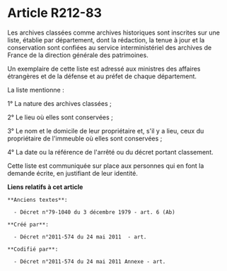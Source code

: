 # Article R212-83

Les archives classées comme archives historiques sont inscrites sur une liste, établie par département, dont la rédaction, la
tenue à jour et la conservation sont confiées au service interministériel des archives de France de la direction générale des
patrimoines.

Un exemplaire de cette liste est adressé aux ministres des affaires étrangères et de la défense et au préfet de chaque
département.

La liste mentionne :

1° La nature des archives classées ;

2° Le lieu où elles sont conservées ;

3° Le nom et le domicile de leur propriétaire et, s'il y a lieu, ceux du propriétaire de l'immeuble où elles sont
conservées ;

4° La date ou la référence de l'arrêté ou du décret portant classement.

Cette liste est communiquée sur place aux personnes qui en font la demande écrite, en justifiant de leur identité.

**Liens relatifs à cet article**

	**Anciens textes**:

	  - Décret n°79-1040 du 3 décembre 1979 - art. 6 (Ab)

	**Créé par**:

	  - Décret n°2011-574 du 24 mai 2011  - art.

	**Codifié par**:

	  - Décret n°2011-574 du 24 mai 2011 Annexe - art.
